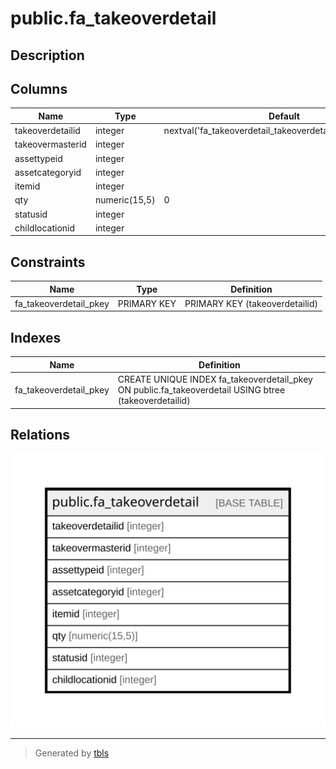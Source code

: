 # public.fa_takeoverdetail

## Description

## Columns

| Name | Type | Default | Nullable | Children | Parents | Comment |
| ---- | ---- | ------- | -------- | -------- | ------- | ------- |
| takeoverdetailid | integer | nextval('fa_takeoverdetail_takeoverdetailid_seq'::regclass) | false |  |  |  |
| takeovermasterid | integer |  | true |  |  |  |
| assettypeid | integer |  | true |  |  |  |
| assetcategoryid | integer |  | true |  |  |  |
| itemid | integer |  | true |  |  |  |
| qty | numeric(15,5) | 0 | false |  |  |  |
| statusid | integer |  | true |  |  |  |
| childlocationid | integer |  | true |  |  |  |

## Constraints

| Name | Type | Definition |
| ---- | ---- | ---------- |
| fa_takeoverdetail_pkey | PRIMARY KEY | PRIMARY KEY (takeoverdetailid) |

## Indexes

| Name | Definition |
| ---- | ---------- |
| fa_takeoverdetail_pkey | CREATE UNIQUE INDEX fa_takeoverdetail_pkey ON public.fa_takeoverdetail USING btree (takeoverdetailid) |

## Relations

![er](public.fa_takeoverdetail.svg)

---

> Generated by [tbls](https://github.com/k1LoW/tbls)
